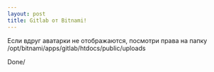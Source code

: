 ```yaml
---
layout: post
title: Gitlab от Bitnami!
---
```


Если вдруг аватарки не отображаются, посмотри права на папку /opt/bitnami/apps/gitlab/htdocs/public/uploads

Done/
